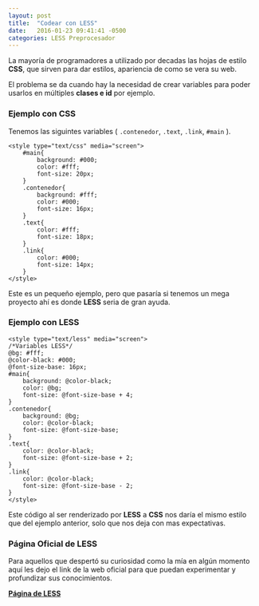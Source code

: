 ```yaml
---
layout: post
title:  "Codear con LESS"
date:   2016-01-23 09:41:41 -0500
categories: LESS Preprocesador
---
```

La mayoría de programadores a utilizado por decadas las hojas de estilo <strong>CSS</strong>, que sirven para dar estilos, apariencia de como se vera su web.

El problema se da cuando hay la necesidad de crear variables para poder usarlos en múltiples <strong>clases e id</strong> por ejemplo.

<h3>Ejemplo con CSS</h3>
Tenemos las siguintes variables ( <code>.contenedor</code>, <code>.text</code>, <code>.link</code>, <code>#main</code> ).
<pre><code class="css">&#60;style type="text/css" media="screen"&#62;
	#main{
		background: #000;
		color: #fff;
		font-size: 20px;
	}
	.contenedor{
		background: #fff;
		color: #000;
		font-size: 16px;
	}
	.text{
		color: #fff;
		font-size: 18px;
	}
	.link{
		color: #000;
		font-size: 14px;
	}
&#60;/style&#62;</code></pre>

Este es un pequeño ejemplo, pero que pasaría si tenemos un mega proyecto ahí es donde <strong>LESS</strong> seria de gran ayuda.

<h3>Ejemplo con LESS</h3>

<pre><code class="css">&#60;style type="text/less" media="screen"&#62;
/*Variables LESS*/
@bg: #fff;
@color-black: #000;
@font-size-base: 16px;
#main{
	background: @color-black;
	color: @bg;
	font-size: @font-size-base + 4;
}
.contenedor{
	background: @bg;
	color: @color-black;
	font-size: @font-size-base;
}
.text{
	color: @color-black;
	font-size: @font-size-base + 2;
}
.link{
	color: @color-black;
	font-size: @font-size-base - 2;
}
&#60;/style&#62;</code></pre>

Este código al ser renderizado por <strong>LESS</strong> a <strong>CSS</strong> nos daría el mismo estilo que del ejemplo anterior, solo que nos deja con mas expectativas.

<h3>Página Oficial de LESS</h3>

Para aquellos que despertó su curiosidad como la mía en algún momento aquí les dejo el link de la web oficial para que puedan experimentar y profundizar sus conocimientos.

<a href="http://lesscss.org/" target="_blank"><strong>Página de LESS</strong></a>